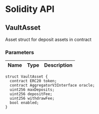 # Solidity API

## VaultAsset

Asset struct for deposit assets in contract

### Parameters

| Name | Type | Description |
| ---- | ---- | ----------- |

```solidity
struct VaultAsset {
  contract ERC20 token;
  contract AggregatorV3Interface oracle;
  uint256 maxDeposits;
  uint256 depositFee;
  uint256 withdrawFee;
  bool enabled;
}
```

